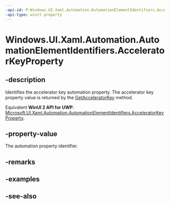 ```yaml
---
-api-id: P:Windows.UI.Xaml.Automation.AutomationElementIdentifiers.AcceleratorKeyProperty
-api-type: winrt property
---
```


<!-- Property syntax
public Windows.UI.Xaml.Automation.AutomationProperty AcceleratorKeyProperty { get; }
-->

# Windows.UI.Xaml.Automation.AutomationElementIdentifiers.AcceleratorKeyProperty

## -description
Identifies the accelerator key automation property. The accelerator key property value is returned by the [GetAcceleratorKey](../windows.ui.xaml.automation.peers/automationpeer_getacceleratorkey_970307487.md) method.

Equivalent **WinUI 2 API for UWP**: [Microsoft.UI.Xaml.Automation.AutomationElementIdentifiers.AcceleratorKeyProperty](/windows/winui/api/microsoft.ui.xaml.automation.automationelementidentifiers.acceleratorkeyproperty).

## -property-value
The automation property identifier.

## -remarks

## -examples

## -see-also
